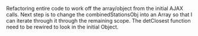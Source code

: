Refactoring entire code to work off the array/object from the initial AJAX calls. Next step is to change the combinedStationsObj into an Array so that I can iterate through it through the remaining scope. The detClosest function need to be rewired to look in the initial Object.
